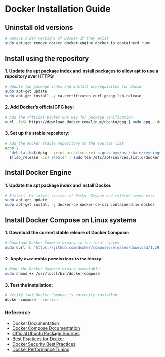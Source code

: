 #  Docker Installation Guide

## Uninstall old versions

```bash
# Remove older versions of Docker if they exist
sudo apt-get remove docker docker-engine docker.io containerd runc
```

## Install using the repository

#### 1. Update the apt package index and install packages to allow apt to use a repository over HTTPS:

```bash
# Update the package index and install prerequisites for Docker
sudo apt-get update
sudo apt-get install -y ca-certificates curl gnupg lsb-release
```

#### 2. Add Docker’s official GPG key:

```bash
# Add the official Docker GPG key for package verification
curl -fsSL https://download.docker.com/linux/ubuntu/gpg | sudo gpg --dearmor -o /usr/share/keyrings/docker-archive-keyring.gpg
```

#### 3. Set up the stable repository:

```bash
# Add the Docker stable repository to the sources list
echo \
  "deb [arch=$(dpkg --print-architecture) signed-by=/usr/share/keyrings/docker-archive-keyring.gpg] https://download.docker.com/linux/ubuntu \
  $(lsb_release -cs) stable" | sudo tee /etc/apt/sources.list.d/docker.list > /dev/null
```

## Install Docker Engine

#### 1. Update the apt package index and install Docker:

```bash
# Install the latest version of Docker Engine and related components
sudo apt-get update
sudo apt-get install -y docker-ce docker-ce-cli containerd.io docker
```

## Install Docker Compose on Linux systems

#### 1. Download the current stable release of Docker Compose:

```bash
# Download Docker Compose binary to the local system
sudo curl -L "https://github.com/docker/compose/releases/download/1.29.2/docker-compose-$(uname -s)-$(uname -m)" -o /usr/local/bin/docker-compose
```

#### 2. Apply executable permissions to the binary:

```bash
# Make the Docker Compose binary executable
sudo chmod +x /usr/local/bin/docker-compose
```

#### 3. Test the installation:

```bash
# Verify that Docker Compose is correctly installed
docker-compose --version
```

### Reference

- [Docker Documentation](https://docs.docker.com/engine/install/ubuntu/)
- [Docker Compose Documentation](https://docs.docker.com/compose/)
- [Official Ubuntu Package Sources](https://ubuntu.com/server/docs/package-management)
- [Best Practices for Docker](https://docs.docker.com/develop/dev-best-practices/)
- [Docker Security Best Practices](https://docs.docker.com/engine/security/security/)
- [Docker Performance Tuning](https://docs.docker.com/config/containers/resource_constraints/)
